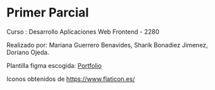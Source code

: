 # Primer Parcial

Curso : Desarrollo Aplicaciones Web Frontend - 2280 

Realizado por:  Mariana Guerrero Benavides, Sharik Bonadiez Jimenez, Doriano Ojeda.

Plantilla figma escogida: [Portfolio](https://www.figma.com/design/5JGaUo4gQVRuDUd7ZzVwkq/Portfolio-UI---Web-%26-Mobile-(Community)?node-id=0-1&p=f&t=NVCSTSD94xPyKxoa-0)

Iconos obtenidos de https://www.flaticon.es/

